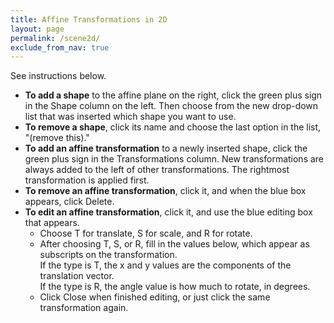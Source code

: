 ```yaml
---
title: Affine Transformations in 2D
layout: page
permalink: /scene2d/
exclude_from_nav: true
---
```


See instructions below.

<div id='cr-stage'></div>

 * **To add a shape** to the affine plane on the right,
   click the green plus sign in the Shape column on the left.
   Then choose from the new drop-down list that was inserted
   which shape you want to use.
 * **To remove a shape**, click its name and choose the last
   option in the list, "(remove this)."
 * **To add an affine transformation** to a newly inserted shape,
   click the green plus sign in the Transformations column.
   New transformations are always added to the left of other
   transformations.  The rightmost transformation is applied
   first.
 * **To remove an affine transformation**, click it, and when the
   blue box appears, click Delete.
 * **To edit an affine transformation**, click it, and use the
   blue editing box that appears.
    * Choose T for translate, S for scale, and R for rotate.
    * After choosing T, S, or R, fill in the values below,
      which appear as subscripts on the transformation.<br>
      If the type is T, the x and y values are the
      components of the translation vector.<br>
      If the type is R, the angle value is how much to
      rotate, in degrees.
    * Click Close when finished editing, or just click the
      same transformation again.

<script type="text/javascript" src="{{ site.baseurl }}/scene2d-files/crafty.js"></script>
<script type="text/javascript" src="{{ site.baseurl }}/scene2d-files/img/shapes.js"></script>
<script type="text/javascript" src="{{ site.baseurl }}/scene2d-files/scene2d.js"></script>

